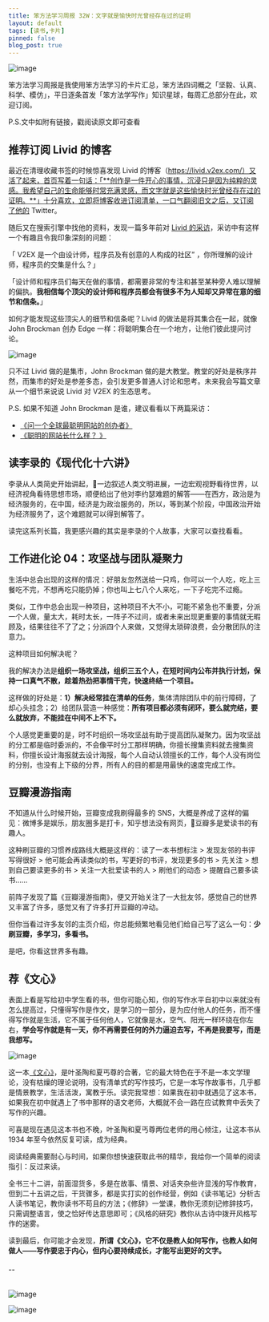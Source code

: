 ```yaml
---
title: 笨方法学习周报 32W：文字就是愉快时光曾经存在过的证明
layout: default
tags: [读书,卡片]
pinned: false
blog_post: true
---
```



![image](http://upload-images.jianshu.io/upload_images/32598-10076b823e55a801?imageMogr2/auto-orient/strip%7CimageView2/2/w/1240)

笨方法学习周报是我使用笨方法学习的卡片汇总，笨方法四词概之「坚毅、认真、科学、模仿」，平日逐条首发「笨方法学写作」知识星球，每周汇总部分在此，欢迎订阅。

P.S.文中如附有链接，戳阅读原文即可查看

## 推荐订阅 Livid 的博客

最近在清理收藏书签的时候惊喜发现 Livid  的博客（https://livid.v2ex.com/）又活了起来，首页写着一句话：「**创作是一件开心的事情，沉浸只是因为纯粹的灵感。我希望自己的生命能够时常充满灵感，而文字就是这些愉快时光曾经存在过的证明。**」十分喜欢，立即将博客收进订阅清单，一口气翻阅旧文之后，又订阅了他的 Twitter。

随后又在搜索引擎中找他的资料，发现一篇多年前对 [Livid 的采访](http://www.ifanr.com/22202)，采访中有这样一个有趣且令我印象深刻的问题：

「 V2EX 是一个由设计师，程序员及有创意的人构成的社区” ，你所理解的设计师，程序员的交集是什么？」

「设计师和程序员们每天在做的事情，都需要非常的专注和甚至某种旁人难以理解的偏执。**我相信每个顶尖的设计师和程序员都会有很多不为人知却又异常在意的细节和信条。**」

如何才能发现这些顶尖人的细节和信条呢？Livid 的做法是将其集合在一起，就像 John Brockman 创办 Edge 一样：将聪明集合在一个地方，让他们彼此提问讨论。

![image](http://upload-images.jianshu.io/upload_images/32598-0a1d7a1c34144331?imageMogr2/auto-orient/strip%7CimageView2/2/w/1240) 

只不过 Livid 做的是集市，John Brockman 做的是大教堂。教堂的好处是秩序井然，而集市的好处是参差多态，会引发更多普通人讨论和思考。未来我会写篇文章从一个细节来说说 Livid 对 V2EX 的生态思考。

P.S. 如果不知道 John Brockman 是谁，建议看看以下两篇采访：

- [《问一个全球最聪明网站的创办者》](https://www.lw5u.com/zz/renwu/news/itemid-957875.html)
- [《聪明的网站长什么样？ 》](https://www.edge.org/Press/ChinaBlogweeklyMagazine.pdf)

## 读李录的《现代化十六讲》

李录从人类简史开始讲起，一边叙述人类文明进展，一边宏观视野看待世界，以经济视角看待思想市场，顺便给出了他对李约瑟难题的解答——在西方，政治是为经济服务的，在中国，经济是为政治服务的，所以，等到某个阶段，中国政治开始为经济服务了，这个难题就可以得到解答了。

读完这系列长篇，我更感兴趣的其实是李录的个人故事，大家可以查找看看。

## 工作进化论 04：攻坚战与团队凝聚力

生活中总会出现的这样的情况：好朋友忽然送给一只鸡，你可以一个人吃，吃上三餐吃不完，不想再吃只能扔掉；你也叫上七八个人来吃，一下子吃完不过瘾。

类似，工作中总会出现一种项目，这种项目不大不小，可能不紧急也不重要，分派一个人做，量太大，耗时太长，一阵子不过问，或者未来出现更重要的事情就无暇顾及，结果往往不了了之；分派四个人来做，又觉得太琐碎浪费，会分散团队的注意力。

这种项目如何解决呢？

我的解决办法是**组织一场攻坚战，组织三五个人，在短时间内公布并执行计划，保持一口真气不散，趁着热劲把事情干完，快速终结一个项目。**

这样做的好处是：**1）解决经常挂在清单的任务**，集体清除团队中的前行障碍，了却心头挂念；2）给团队营造一种感觉：**所有项目都必须有闭环，要么就完结，要么就放弃，不能挂在中间不上不下。**

个人感觉更重要的是，时不时组织一场攻坚战有助于提高团队凝聚力。因为攻坚战的分工都是临时委派的，不会像平时分工那样明确，你擅长搜集资料就去搜集资料，你擅长设计海报就去设计海报，每个人自动认领擅长的工作，每个人没有岗位的分别，也没有上下级的分界，所有人的目的都是用最快的速度完成工作。

## 豆瓣漫游指南

不知道从什么时候开始，豆瓣变成我刷得最多的 SNS，大概是养成了这样的偏见：微博多是娱乐，朋友圈多是打卡，知乎想法没有网页，豆瓣多是爱读书的有趣人。

这种刷豆瓣的习惯养成路线大概是这样的：读了一本书想标注 > 发现友邻的书评写得很好 > 他可能会再读类似的书，写更好的书评，发现更多的书 > 先关注 >  想到自己要读更多的书 > 关注一大批爱读书的人 > 刷他们的动态 > 提醒自己要多读书…… 

前阵子发现了篇《豆瓣漫游指南》，便又开始关注了一大批友邻，感觉自己的世界又丰富了许多，感觉又有了许多打开豆瓣的冲动。

但你当看过许多友邻的主页介绍，你总能频繁地看见他们给自己写了这么一句：**少刷豆瓣，多学习，多看书。**

是吧，你看这世界多有趣。

## 荐《文心》

表面上看是写给初中学生看的书，但你可能心知，你的写作水平自初中以来就没有怎么提高过，只懂得写作是作文，是学习的一部分，是为应付他人的任务，而不懂得写作就是生活，它不属于任何他人，它就像是水，空气、阳光一样环绕在你左右，**学会写作就是有一天，你不再需要任何的外力逼迫去写，不再是我要写，而是我想写。**

![image](http://upload-images.jianshu.io/upload_images/32598-3bb6bbf08ff7eb0c?imageMogr2/auto-orient/strip%7CimageView2/2/w/1240)

这一本[《文心》](https://book.douban.com/subject/26841182/)，是叶圣陶和夏丐尊的合著，它的最大特色在于不是一本文学理论，没有枯燥的理论说明，没有清单式的写作技巧，它是一本写作故事书，几乎都是情景教学，生活活泼，寓教于乐。读完我常想：如果我在初中就遇见了这本书，如果我在初中就遇上了书中那样的语文老师，大概就不会一路在应试教育中丢失了写作的兴趣。

可喜是现在遇见这本书也不晚，叶圣陶和夏丐尊两位老师的用心倾注，让这本书从 1934 年至今依然反复可读，成为经典。

阅读经典需要耐心与时间，如果你想快速获取此书的精华，我给你一个简单的阅读指引：反过来读。

全书三十二讲，前面湿货多，多是在故事、情景、对话夹杂些许显浅的写作教育，但到二十五讲之后，干货骤多，都是实打实的创作经营，例如《读书笔记》分析古人读书笔记，教你读书不苟且的方法；《修辞》一堂课，教你无须刻记修辞技巧，只需调整语言，使之恰好传达意思即可；《风格的研究》教你从古诗中拨开风格写作的迷雾。

读到最后，你可能才会发现，**所谓《文心》，它不仅是教人如何写作，也教人如何做人——写作要忠于内心，但内心要持续成长，才能写出更好的文字。**


######  --

![image](http://upload-images.jianshu.io/upload_images/32598-eb718b8ca77ec9a3?imageMogr2/auto-orient/strip%7CimageView2/2/w/1240)

![image](http://upload-images.jianshu.io/upload_images/32598-ba0215142e278083?imageMogr2/auto-orient/strip%7CimageView2/2/w/1240)

